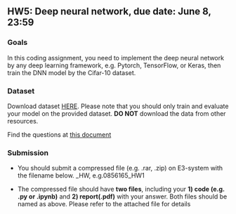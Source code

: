 ## HW5: Deep neural network, due date: June 8, 23:59

### Goals

In this coding assignment,  you need to implement the deep neural network by any deep learning framework, e.g. Pytorch, TensorFlow, or Keras, then train the DNN model by the Cifar-10 dataset. 

### Dataset
Download dataset [HERE](https://drive.google.com/drive/folders/1vI8Bkk5DojitLNkpz-UT30jOEay0XXon?usp=sharing). Please note that you should only train and evaluate your model on the provided dataset. **DO NOT** download the data from other resources.

Find the questions at [this document](https://docs.google.com/document/d/1vy1Qn894VTzBlKIbetn3GRNMrLP_V0HgaXZv1LFHtcA/edit?usp=sharing)

### Submission
- You should submit a compressed file (e.g. .rar, .zip) on E3-system with the filename below.
<STUDENT-ID>_HW<NUMBER>, e.g.0856165_HW1

- The compressed file should have **two files**, including your **1) code (e.g. .py or .ipynb)** and **2) report(.pdf)** with your answer. Both files should be named as above. Please refer to the attached file for details
